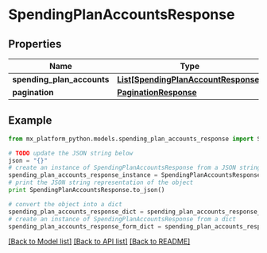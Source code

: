 # SpendingPlanAccountsResponse


## Properties
Name | Type | Description | Notes
------------ | ------------- | ------------- | -------------
**spending_plan_accounts** | [**List[SpendingPlanAccountResponse]**](SpendingPlanAccountResponse.md) |  | [optional] 
**pagination** | [**PaginationResponse**](PaginationResponse.md) |  | [optional] 

## Example

```python
from mx_platform_python.models.spending_plan_accounts_response import SpendingPlanAccountsResponse

# TODO update the JSON string below
json = "{}"
# create an instance of SpendingPlanAccountsResponse from a JSON string
spending_plan_accounts_response_instance = SpendingPlanAccountsResponse.from_json(json)
# print the JSON string representation of the object
print SpendingPlanAccountsResponse.to_json()

# convert the object into a dict
spending_plan_accounts_response_dict = spending_plan_accounts_response_instance.to_dict()
# create an instance of SpendingPlanAccountsResponse from a dict
spending_plan_accounts_response_form_dict = spending_plan_accounts_response.from_dict(spending_plan_accounts_response_dict)
```
[[Back to Model list]](../README.md#documentation-for-models) [[Back to API list]](../README.md#documentation-for-api-endpoints) [[Back to README]](../README.md)


